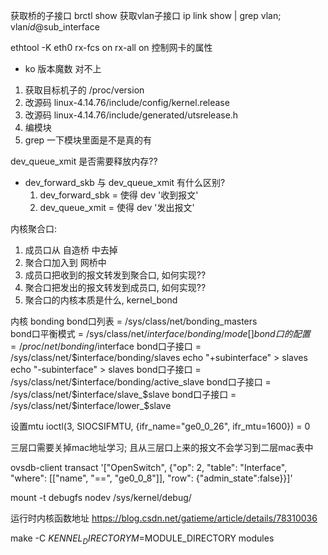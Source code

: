 获取桥的子接口 brctl show
获取vlan子接口 ip link show | grep vlan;  vlan$id@$sub_interface


ethtool -K eth0 rx-fcs on rx-all on 
控制网卡的属性


+ ko 版本魔数 对不上
1. 获取目标机子的 /proc/version
2. 改源码 linux-4.14.76/include/config/kernel.release
3. 改源码 linux-4.14.76/include/generated/utsrelease.h
4. 编模块
5. grep 一下模块里面是不是真的有


dev_queue_xmit 是否需要释放内存??

+ dev_forward_skb 与 dev_queue_xmit 有什么区别?
    1. dev_forward_sbk = 使得 dev '收到报文'
    2. dev_queue_xmit  = 使得 dev '发出报文'

内核聚合口:
1. 成员口从 自造桥 中去掉
2. 聚合口加入到 网桥中
3. 成员口把收到的报文转发到聚合口, 如何实现??
4. 聚合口把发出的报文转发到成员口, 如何实现??
5. 聚合口的内核本质是什么, kernel_bond

内核 bonding
bond口列表      = /sys/class/net/bonding_masters            
bond口平衡模式  = /sys/class/net/$interface/bonding/mode []
bond口的配置    = /proc/net/bonding/$interface
bond口子接口    = /sys/class/net/$interface/bonding/slaves
    echo "+subinterface" > slaves
    echo "-subinterface" > slaves
bond口子接口    = /sys/class/net/$interface/bonding/active_slave
bond口子接口    = /sys/class/net/$interface/slave_$slave
bond口子接口    = /sys/class/net/$interface/lower_$slave

设置mtu 
ioctl(3, SIOCSIFMTU, {ifr_name="ge0_0_26", ifr_mtu=1600}) = 0



三层口需要关掉mac地址学习; 且从三层口上来的报文不会学习到二层mac表中

ovsdb-client transact '["OpenSwitch", {"op": 2, "table": "Interface", "where": [["name", "==", "ge0_0_8"]], "row": {"admin_state":false}}]'

mount -t debugfs nodev /sys/kernel/debug/

运行时内核函数地址
https://blog.csdn.net/gatieme/article/details/78310036


make -C $KENNEL_DIRECTORY M=$MODULE_DIRECTORY modules
